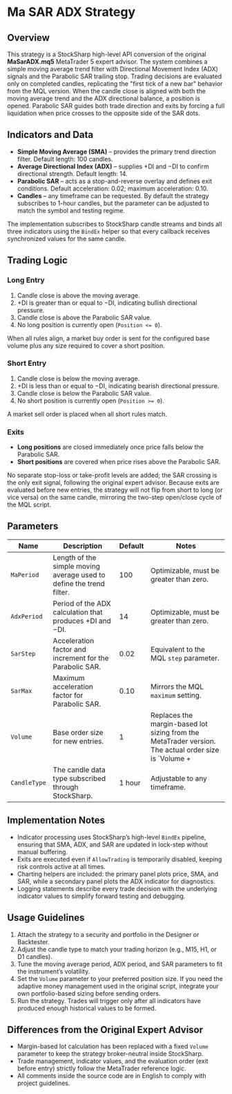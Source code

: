 # Ma SAR ADX Strategy

## Overview
This strategy is a StockSharp high-level API conversion of the original **MaSarADX.mq5** MetaTrader 5 expert advisor. The system combines a simple moving average trend filter with Directional Movement Index (ADX) signals and the Parabolic SAR trailing stop. Trading decisions are evaluated only on completed candles, replicating the "first tick of a new bar" behavior from the MQL version. When the candle close is aligned with both the moving average trend and the ADX directional balance, a position is opened. Parabolic SAR guides both trade direction and exits by forcing a full liquidation when price crosses to the opposite side of the SAR dots.

## Indicators and Data
- **Simple Moving Average (SMA)** – provides the primary trend direction filter. Default length: 100 candles.
- **Average Directional Index (ADX)** – supplies +DI and −DI to confirm directional strength. Default length: 14.
- **Parabolic SAR** – acts as a stop-and-reverse overlay and defines exit conditions. Default acceleration: 0.02; maximum acceleration: 0.10.
- **Candles** – any timeframe can be requested. By default the strategy subscribes to 1-hour candles, but the parameter can be adjusted to match the symbol and testing regime.

The implementation subscribes to StockSharp candle streams and binds all three indicators using the `BindEx` helper so that every callback receives synchronized values for the same candle.

## Trading Logic
### Long Entry
1. Candle close is above the moving average.
2. +DI is greater than or equal to −DI, indicating bullish directional pressure.
3. Candle close is above the Parabolic SAR value.
4. No long position is currently open (`Position <= 0`).

When all rules align, a market buy order is sent for the configured base volume plus any size required to cover a short position.

### Short Entry
1. Candle close is below the moving average.
2. +DI is less than or equal to −DI, indicating bearish directional pressure.
3. Candle close is below the Parabolic SAR value.
4. No short position is currently open (`Position >= 0`).

A market sell order is placed when all short rules match.

### Exits
- **Long positions** are closed immediately once price falls below the Parabolic SAR.
- **Short positions** are covered when price rises above the Parabolic SAR.

No separate stop-loss or take-profit levels are added; the SAR crossing is the only exit signal, following the original expert advisor. Because exits are evaluated before new entries, the strategy will not flip from short to long (or vice versa) on the same candle, mirroring the two-step open/close cycle of the MQL script.

## Parameters
| Name | Description | Default | Notes |
| --- | --- | --- | --- |
| `MaPeriod` | Length of the simple moving average used to define the trend filter. | 100 | Optimizable, must be greater than zero. |
| `AdxPeriod` | Period of the ADX calculation that produces +DI and −DI. | 14 | Optimizable, must be greater than zero. |
| `SarStep` | Acceleration factor and increment for the Parabolic SAR. | 0.02 | Equivalent to the MQL `step` parameter. |
| `SarMax` | Maximum acceleration factor for Parabolic SAR. | 0.10 | Mirrors the MQL `maximum` setting. |
| `Volume` | Base order size for new entries. | 1 | Replaces the margin-based lot sizing from the MetaTrader version. The actual order size is `Volume + |Position|` so that reversals flatten existing exposure. |
| `CandleType` | The candle data type subscribed through StockSharp. | 1 hour | Adjustable to any timeframe. |

## Implementation Notes
- Indicator processing uses StockSharp’s high-level `BindEx` pipeline, ensuring that SMA, ADX, and SAR are updated in lock-step without manual buffering.
- Exits are executed even if `AllowTrading` is temporarily disabled, keeping risk controls active at all times.
- Charting helpers are included: the primary panel plots price, SMA, and SAR, while a secondary panel plots the ADX indicator for diagnostics.
- Logging statements describe every trade decision with the underlying indicator values to simplify forward testing and debugging.

## Usage Guidelines
1. Attach the strategy to a security and portfolio in the Designer or Backtester.
2. Adjust the candle type to match your trading horizon (e.g., M15, H1, or D1 candles).
3. Tune the moving average period, ADX period, and SAR parameters to fit the instrument’s volatility.
4. Set the `Volume` parameter to your preferred position size. If you need the adaptive money management used in the original script, integrate your own portfolio-based sizing before sending orders.
5. Run the strategy. Trades will trigger only after all indicators have produced enough historical values to be formed.

## Differences from the Original Expert Advisor
- Margin-based lot calculation has been replaced with a fixed `Volume` parameter to keep the strategy broker-neutral inside StockSharp.
- Trade management, indicator values, and the evaluation order (exit before entry) strictly follow the MetaTrader reference logic.
- All comments inside the source code are in English to comply with project guidelines.
